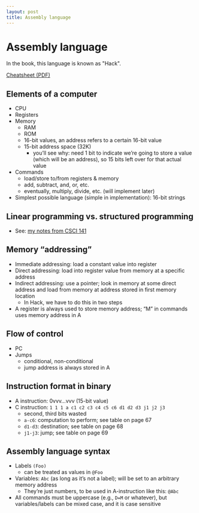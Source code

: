 ```yaml
---
layout: post
title: Assembly language
---
```


# Assembly language

In the book, this language is known as "Hack".

[Cheatsheet (PDF)](/hack-asm-cheatsheet.pdf)

## Elements of a computer

- CPU
- Registers
- Memory
	- RAM
	- ROM
	- 16-bit values, an address refers to a certain 16-bit value
	- 15-bit address space (32K)
		- you’ll see why: need 1 bit to indicate we’re going to store a value (which will be an address), so 15 bits left over for that actual value
- Commands
	- load/store to/from registers & memory
	- add, subtract, and, or, etc.
	- eventually, multiply, divide, etc. (will implement later)
- Simplest possible language (simple in implementation): 16-bit strings

## Linear programming vs. structured programming

- See: [my notes from CSCI 141](http://csci141.artifice.cc/lecture/proglang.html)

## Memory “addressing”

- Immediate addressing: load a constant value into register
- Direct addressing: load into register value from memory at a specific address
- Indirect addressing: use a pointer; look in memory at some direct address and load from memory at address stored in first memory location
	- In Hack, we have to do this in two steps
- A register is always used to store memory address; “M” in commands uses memory address in A

## Flow of control

- PC
- Jumps
	- conditional, non-conditional
	- jump address is always stored in A


## Instruction format in binary

- A instruction: 0vvv…vvv (15-bit value)
- C instruction: `1 1 1 a c1 c2 c3 c4 c5 c6 d1 d2 d3 j1 j2 j3`
	- second, third bits wasted
	- `a-c6`: computation to perform; see table on page 67
	- `d1-d3`: destination; see table on page 68
	- `j1-j3`: jump; see table on page 69

## Assembly language syntax

- Labels `(Foo)`
	- can be treated as values in `@Foo`
- Variables: `Abc` (as long as it’s not a label); will be set to an arbitrary memory address
	- They’re just numbers, to be used in A-instruction like this: `@Abc`
- All commands must be uppercase (e.g., `D=M` or whatever), but variables/labels can be mixed case, and it is case sensitive


